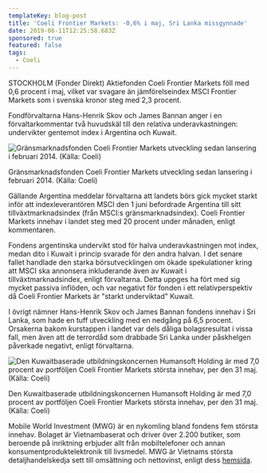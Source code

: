```yaml
---
templateKey: blog-post
title: 'Coeli Frontier Markets: -0,6% i maj, Sri Lanka missgynnade'
date: 2019-06-11T12:25:58.683Z
sponsored: true
featured: false
tags:
  - Coeli
---
```

STOCKHOLM (Fonder Direkt) Aktiefonden Coeli Frontier Markets föll med 0,6 procent i maj, vilket var svagare än jämförelseindex MSCI Frontier Markets som i svenska kronor steg med 2,3 procent.



Fondförvaltarna Hans-Henrik Skov och James Bannan anger i en förvaltarkommentar två huvudskäl till den relativa underavkastningen: undervikter gentemot index i Argentina och Kuwait.

![Gränsmarknadsfonden Coeli Frontier Markets utveckling sedan lansering i februari 2014. (Källa: Coeli)](/img/coeli11jun3.png)

<span class="image-caption">Gränsmarknadsfonden Coeli Frontier Markets utveckling sedan lansering i februari 2014. (Källa: Coeli)</span>

Gällande Argentina meddelar förvaltarna att landets börs gick mycket starkt inför att indexleverantören MSCI den 1 juni befordrade Argentina till sitt tillväxtmarknadsindex (från MSCI:s gränsmarknadsindex). Coeli Frontier Markets innehav i landet steg med 20 procent under månaden, enligt kommentaren.



Fondens argentinska undervikt stod för halva underavkastningen mot index, medan dito i Kuwait i princip svarade för den andra halvan. I det senare fallet handlade den starka börsutvecklingen om ökade spekulationer kring att MSCI ska annonsera inkluderande även av Kuwait i tillväxtmarknadsindex, enligt förvaltarna. Detta uppges ha fört med sig mycket passiva inflöden, och var negativt för fonden i ett relativperspektiv då Coeli Frontier Markets är "starkt underviktad" Kuwait.



I övrigt nämner Hans-Henrik Skov och James Bannan fondens innehav i Sri Lanka, som hade en tuff utveckling med en nedgång på 6,5 procent. Orsakerna bakom kurstappen i landet var dels dåliga bolagsresultat i vissa fall, men även att de terrordåd som drabbade Sri Lanka under påskhelgen påverkade negativt, enligt förvaltarna.

![Den Kuwaitbaserade utbildningskoncernen Humansoft Holding är med 7,0 procent av portföljen Coeli Frontier Markets största innehav, per den 31 maj. (Källa: Coeli)](/img/coeli11jun4.png)

<span class="image-caption">Den Kuwaitbaserade utbildningskoncernen Humansoft Holding är med 7,0 procent av portföljen Coeli Frontier Markets största innehav, per den 31 maj. (Källa: Coeli)</span>

Mobile World Investment (MWG) är en nykomling bland fondens fem största innehav. Bolaget är Vietnambaserat och driver över 2.200 butiker, som beroende på inriktning erbjuder allt från mobiltelefoner och annan konsumentproduktelektronik till livsmedel. MWG är Vietnams största detaljhandelskedja sett till omsättning och nettovinst, enligt dess [hemsida](https://mwg.vn/eng/).
